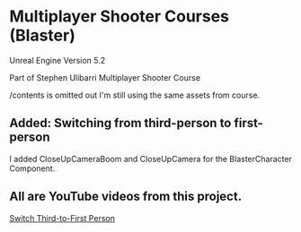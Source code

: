 # Multiplayer Shooter Courses (Blaster)

Unreal Engine Version 5.2

Part of Stephen Ulibarri Multiplayer Shooter Course

/contents is omitted out I'm still using the same assets from course.

## Added: Switching from third-person to first-person

I added CloseUpCameraBoom and CloseUpCamera for the BlasterCharacter Component.

## All are YouTube videos from this project.

[Switch Third-to-First Person](https://youtu.be/1IyJ6ZcErdI)

